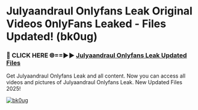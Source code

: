 # Julyaandraul Onlyfans Leak Original Videos 0nlyFans Leaked - Files Updated! (bk0ug)

<h3>🔴 CLICK HERE 🌐==►► <a href="https://tinyurl.com/2jnfzry5" rel="nofollow">Julyaandraul Onlyfans Leak Updated Files</a></h3>

Get Julyaandraul Onlyfans Leak and all content. Now you can access all videos and pictures of Julyaandraul Onlyfans Leak. New Updated Files 2025!

[![bk0ug](https://i.imgur.com/GyGTBgg.gif)](https://tinyurl.com/2jnfzry5)
